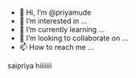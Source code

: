- 👋 Hi, I’m @priyamude
- 👀 I’m interested in ...
- 🌱 I’m currently learning ...
- 💞️ I’m looking to collaborate on ...
- 📫 How to reach me ...

<!---
priyamude/priyamude is a ✨ special ✨ repository because its `README.md` (this file) appears on your GitHub profile.
You can click the Preview link to take a look at your changes.
--->
saipriya hiiiiiii
